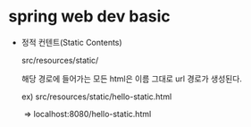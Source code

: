 # spring web dev basic

- 정적 컨텐트(Static Contents)

  src/resources/static/

  해당 경로에 들어가는 모든 html은 이름 그대로 url 경로가 생성된다.

  ex) src/resources/static/hello-static.html

  ​		=> localhost:8080/hello-static.html

